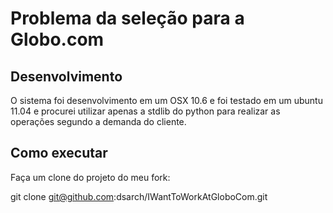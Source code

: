 Problema da seleção para a Globo.com
====================================

Desenvolvimento
---------------

O sistema foi desenvolvimento em um OSX 10.6 e foi testado em um ubuntu 11.04 e
procurei utilizar apenas a stdlib do python para realizar as operações segundo
a demanda do cliente.

Como executar
-------------

Faça um clone do projeto do meu fork:

git clone git@github.com:dsarch/IWantToWorkAtGloboCom.git

